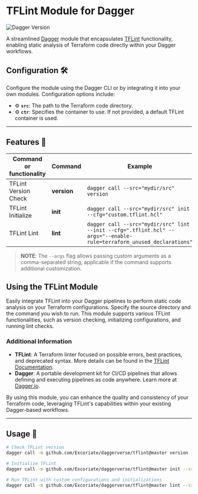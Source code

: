 # TFLint Module for Dagger

![Dagger Version](https://img.shields.io/badge/dagger%20version-%3E=0.10.0-0f0f19.svg?style=flat-square)

A streamlined [Dagger](https://dagger.io) module that encapsulates [TFLint](https://github.com/terraform-linters/tflint) functionality, enabling static analysis of Terraform code directly within your Dagger workflows.

## Configuration 🛠️

Configure the module using the Dagger CLI or by integrating it into your own modules. Configuration options include:

* ⚙️ **`src`**: The path to the Terraform code directory.
* ⚙️ **`ctr`**: Specifies the container to use. If not provided, a default TFLint container is used.

---

## Features 🎨

| Command or functionality | Command    | Example                                                                                                   | Status |
|--------------------------|------------|-----------------------------------------------------------------------------------------------------------|--------|
| TFLint Version Check     | **version**| `dagger call --src="mydir/src" version`                                                                   | ✅      |
| TFLint Initialize        | **init**   | `dagger call --src="mydir/src" init --cfg="custom.tflint.hcl"`                                            | ✅      |
| TFLint Lint              | **lint**   | `dagger call --src="mydir/src" lint --init --cfg=".tflint.hcl" --args="--enable-rule=terraform_unused_declarations"` | ✅      |

> **NOTE**: The `--args` flag allows passing custom arguments as a comma-separated string, applicable if the command supports additional customization.

## Using the TFLint Module

Easily integrate TFLint into your Dagger pipelines to perform static code analysis on your Terraform configurations. Specify the source directory and the command you wish to run. This module supports various TFLint functionalities, such as version checking, initializing configurations, and running lint checks.

### Additional Information

* **TFLint**: A Terraform linter focused on possible errors, best practices, and deprecated syntax. More details can be found in the [TFLint Documentation](https://github.com/terraform-linters/tflint).
* **Dagger**: A portable development kit for CI/CD pipelines that allows defining and executing pipelines as code anywhere. Learn more at [Dagger.io](https://dagger.io).

By using this module, you can enhance the quality and consistency of your Terraform code, leveraging TFLint's capabilities within your existing Dagger-based workflows.

---

## Usage 🚀

```bash
# Check TFLint version
dagger call -m github.com/Excoriate/daggerverse/tflint@master version --src="mydir/src"

# Initialize TFLint
dagger call -m github.com/Excoriate/daggerverse/tflint@master init --src="mydir/src" --cfg="custom.tflint.hcl"

# Run TFLint with custom configurations and initializations
dagger call -m github.com/Excoriate/daggerverse/tflint@master lint --src="mydir/src" --init --cfg=".tflint.hcl" --args="--enable-rule=terraform_unused_declarations"
